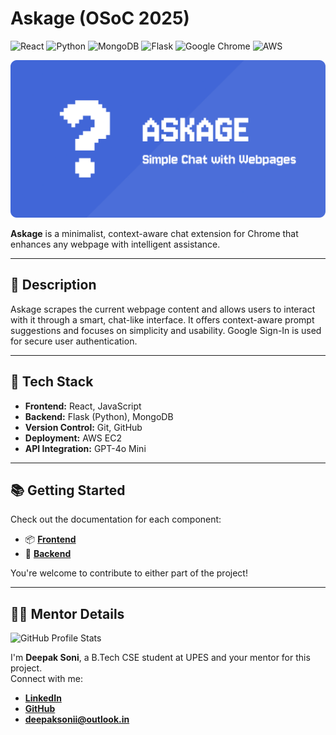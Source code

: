 
# Askage (OSoC 2025)

![React](https://img.shields.io/badge/react-%2320232a.svg?style=for-the-badge&logo=react&logoColor=%2361DAFB)
![Python](https://img.shields.io/badge/python-3670A0?style=for-the-badge&logo=python&logoColor=ffdd54)
![MongoDB](https://img.shields.io/badge/MongoDB-%234ea94b.svg?style=for-the-badge&logo=mongodb&logoColor=white)
![Flask](https://img.shields.io/badge/flask-%23000.svg?style=for-the-badge&logo=flask&logoColor=white)
![Google Chrome](https://img.shields.io/badge/Google%20Chrome-4285F4?style=for-the-badge&logo=GoogleChrome&logoColor=white)
![AWS](https://img.shields.io/badge/AWS-%23FF9900.svg?style=for-the-badge&logo=amazon-aws&logoColor=white)

![Askage Banner](https://github.com/upes-open/OSoC-25-Askage/blob/main/assets/askage_banner_round.png)

**Askage** is a minimalist, context-aware chat extension for Chrome that enhances any webpage with intelligent assistance.

---

## 📝 Description

Askage scrapes the current webpage content and allows users to interact with it through a smart, chat-like interface. It offers context-aware prompt suggestions and focuses on simplicity and usability. Google Sign-In is used for secure user authentication.

---

## 🧰 Tech Stack

- **Frontend:** React, JavaScript  
- **Backend:** Flask (Python), MongoDB  
- **Version Control:** Git, GitHub  
- **Deployment:** AWS EC2  
- **API Integration:** GPT-4o Mini

---

## 📚 Getting Started

Check out the documentation for each component:

- 📦 [**Frontend**](https://github.com/upes-open/OSoC-25-Askage/tree/main/frontend)
- 🔧 [**Backend**](https://github.com/upes-open/OSoC-25-Askage/tree/main/backend)

You're welcome to contribute to either part of the project!

---

## 👨‍🏫 Mentor Details

<img width="300" alt="GitHub Profile Stats" src="https://github-readme-stats.vercel.app/api?username=diezo&show=reviews,discussions_started,discussions_answered,prs_merged,prs_merged_percentage"/>

I'm **Deepak Soni**, a B.Tech CSE student at UPES and your mentor for this project.  
Connect with me:

- [**LinkedIn**](https://linkedin.com/in/deepaksonii)
- [**GitHub**](https://github.com/diezo)
- **deepaksonii@outlook.in**
